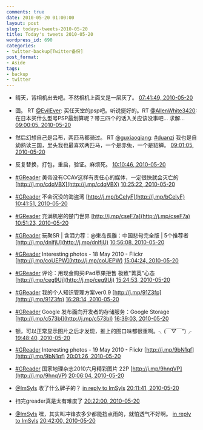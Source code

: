 ```yaml
---
comments: true
date: 2010-05-20 01:00:00
layout: post
slug: todays-tweets-2010-05-20
title: Today's tweets 2010-05-20
wordpress_id: 690
categories:
- twitter-backup[Twitter备份]
post_format:
- Aside
tags:
- backup
- twitter
---
```





  * 晴天，背相机出去吧。不然相机上面又是一层灰了。 [07:41:49, 2010-05-20](http://twitter.com/gfrog/statuses/14324159512)





  * 囧。 RT [@EvilEver](http://twitter.com/EvilEver): 买任天堂的psp吧。听说挺好的。RT [@AllenWhite3420](http://twitter.com/AllenWhite3420): 在日本买什么型号PSP最划算呢？带三四个的话入关应该没事吧… 求解… [09:00:05, 2010-05-20](http://twitter.com/gfrog/statuses/14328386736)





  * 然后幻想自己是吕布，两匹马都骑过。 RT [@guxiaoqiang](http://twitter.com/guxiaoqiang): [#duanzi](http://search.twitter.com/search?q=%23duanzi) 我也是自幼熟读三国，里头我也最喜欢两匹马，一个是赤兔，一个是貂蝉。 [09:01:05, 2010-05-20](http://twitter.com/gfrog/statuses/14328449311)





  * 反复替换，打包，重启，验证。麻烦死。 [10:10:46, 2010-05-20](http://twitter.com/gfrog/statuses/14332524453)





  * [#GReader](http://search.twitter.com/search?q=%23GReader) 美帝没有CCAV这样有责任心的媒体，一定很快就会灭亡的 [http://j.mp/cdqVBX](http://j.mp/cdqVBX) [10:25:22, 2010-05-20](http://twitter.com/gfrog/statuses/14333361537)





  * [#GReader](http://search.twitter.com/search?q=%23GReader) 不会沉没的海盗湾 [http://j.mp/bCeIyF](http://j.mp/bCeIyF) [10:41:51, 2010-05-20](http://twitter.com/gfrog/statuses/14334317881)





  * [#GReader](http://search.twitter.com/search?q=%23GReader) 充满机密的楚门世界 [http://j.mp/cseF7a](http://j.mp/cseF7a) [10:51:23, 2010-05-20](http://twitter.com/gfrog/statuses/14334874267)





  * [#GReader](http://search.twitter.com/search?q=%23GReader) 玩聚SR | 含泪力荐：@東岛長離：中国悲句完全版 | 5个推荐者 [http://j.mp/dnlfjU](http://j.mp/dnlfjU) [10:56:08, 2010-05-20](http://twitter.com/gfrog/statuses/14335145731)





  * [#GReader](http://search.twitter.com/search?q=%23GReader) Interesting photos - 18 May 2010 - Flickr [http://j.mp/coUEPW](http://j.mp/coUEPW) [15:04:24, 2010-05-20](http://twitter.com/gfrog/statuses/14345841413)





  * [#GReader](http://search.twitter.com/search?q=%23GReader) 评论：用现金购买iPad苹果拒售 极致"菁英"心态 [http://j.mp/ceg9Uj](http://j.mp/ceg9Uj) [15:24:53, 2010-05-20](http://twitter.com/gfrog/statuses/14346515201)





  * [#GReader](http://search.twitter.com/search?q=%23GReader) 我的个人知识管理方案ver0.9 [http://j.mp/91Z3fp](http://j.mp/91Z3fp) [16:28:14, 2010-05-20](http://twitter.com/gfrog/statuses/14348570824)





  * [#GReader](http://search.twitter.com/search?q=%23GReader) Google 发布面向开发者的存储服务：Google Storage [http://j.mp/c573bI](http://j.mp/c573bI) [16:39:03, 2010-05-20](http://twitter.com/gfrog/statuses/14348909734)





  * 额，可以正常显示图片之后才发现，推上的图口味都很重啊。╮(￣▽￣")╭ [19:48:40, 2010-05-20](http://twitter.com/gfrog/statuses/14355902961)





  * [#GReader](http://search.twitter.com/search?q=%23GReader) Interesting photos - 19 May 2010 - Flickr [http://j.mp/9bN1qf](http://j.mp/9bN1qf) [20:01:26, 2010-05-20](http://twitter.com/gfrog/statuses/14356502327)





  * [#GReader](http://search.twitter.com/search?q=%23GReader) 国家地理杂志2010六月精彩图片 22P [http://j.mp/9hnqVP](http://j.mp/9hnqVP) [20:06:04, 2010-05-20](http://twitter.com/gfrog/statuses/14356722376)





  * [@ImSyls](http://twitter.com/ImSyls) 收了什么牌子的？ [in reply to ImSyls](http://twitter.com/ImSyls/statuses/14356833823) [20:11:41, 2010-05-20](http://twitter.com/gfrog/statuses/14356993592)





  * 扫完greader真是太有难度了 [20:22:00, 2010-05-20](http://twitter.com/gfrog/statuses/14357518996)





  * [@ImSyls](http://twitter.com/ImSyls) 嘿，其实叫冲锋衣多少都能挡点雨的，就怕透气不好啊。 [in reply to ImSyls](http://twitter.com/ImSyls/statuses/14357575505) [20:42:00, 2010-05-20](http://twitter.com/gfrog/statuses/14358560648)




